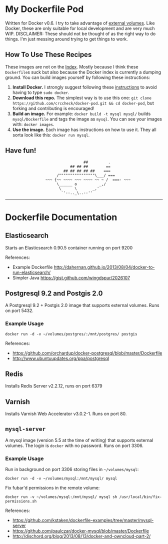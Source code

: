 # My Dockerfile Pod

Written for Docker v0.6. I try to take advantage of [external volumes]. Like
Docker, these are only suitable for local development and are very much WIP.
DISCLAIMER: These should not be thought of as the right way to do things. I'm
just messing around trying to get things to work.

  [external volumes]: http://blog.docker.io/2013/07/docker-0-5-0-external-volumes-advanced-networking-self-hosted-registry/#external_volumes]


## How To Use These Recipes

These images are not on the [Index][docker index]. Mostly because I think these
`Dockerfile`s suck but also because the Docker index is currently a dumping
ground. You can build images yourself by following these instructions:

1. **Install Docker.** I strongly suggest following these [instructions] to avoid
   having to type `sudo docker`.
2. **Download this repo.** The simplest way is to use this one:
   `git clone https://github.com/crccheck/docker-pod.git && cd docker-pod`, but
   forking and contributing is encouraged!
3. **Build an image.** For example: `docker build -t mysql mysql/` builds
   `mysql/Dockerfile` and tags the image as `mysql`. You can see your images
   with: `docker images`.
4. **Use the image.** Each image has instructions on how to use it. They all
   sorta look like this: `docker run mysql`.

  [docker index]: https://index.docker.io/
  [instructions]: http://docs.docker.io/en/latest/use/basics/#why-sudo


## Have fun!

                                       ##         .
                                 ## ## ##        ==
                              ## ## ## ## ##    ===
                           /""""""""""""""""\___/ ===
                      ~~~ {~~ ~~~~ ~~~ ~~~~ ~~ ~ /  ===- ~~~
                           \______ o          _,/
                            \      \       _,'
                             `'--.._\..--''

  [whale]:  https://gist.github.com/dhrp/5733652


----
# Dockerfile Documentation

## Elasticsearch

Starts an Elasticsearch 0.90.5 container running on port 9200

References:

* Example Dockerfile http://dahernan.github.io/2013/08/04/docker-to-run-elasticsearch/
* Simpler Java https://gist.github.com/wingdspur/2026107

## Postgresql 9.2 and Postgis 2.0

A Postgresql 9.2 + Postgis 2.0 image that supports external volumes. Runs on
port 5432.

### Example Usage

    docker run -d -v ~/volumes/postgres/:/mnt/postgres/ postgis

References:
* https://github.com/orchardup/docker-postgresql/blob/master/Dockerfile
* http://www.ubuntuupdates.org/ppa/postgresql

## Redis

Installs Redis Server v2.2.12, runs on port 6379

## Varnish

Installs Varnish Web Accelerator v3.0.2-1. Runs on port 80.

## `mysql-server`

A mysql image (version 5.5 at the time of writing) that supports external
volumes. The login is `docker` with no password. Runs on port 3306.

### Example Usage

Run in background on port 3306 storing files in `~/volumes/mysql`:

    docker run -d -v ~/volumes/mysql:/mnt/mysql/ mysql

Fix fubar'd permissions in the remote volume:

    docker run -v ~/volumes/mysql:/mnt/mysql/ mysql sh /usr/local/bin/fix-permissions.sh

References:
* https://github.com/kstaken/dockerfile-examples/tree/master/mysql-server
* https://github.com/paulczar/docker-mysql/blob/master/Dockerfile
* http://dischord.org/blog/2013/08/13/docker-and-owncloud-part-2/

